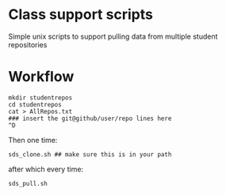 # Class support scripts

Simple unix scripts to support pulling data from multiple student repositories

# Workflow

```
mkdir studentrepos
cd studentrepos
cat > AllRepos.txt
### insert the git@github/user/repo lines here
^D
```

Then one time:

```
sds_clone.sh ## make sure this is in your path
```

after which every time:

```
sds_pull.sh
```

